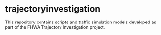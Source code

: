 # trajectoryinvestigation
This repository contains scripts and traffic simulation models developed as part of the FHWA Trajectory Investigation project. 
